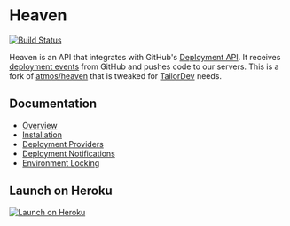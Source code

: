 Heaven
======

[![Build
Status](https://travis-ci.org/TailorDev/heaven.svg?branch=tailordev)](https://travis-ci.org/TailorDev/heaven)

Heaven is an API that integrates with GitHub's [Deployment API][1]. It receives
[deployment events][2] from GitHub and pushes code to our servers. This is a
fork of [atmos/heaven](https://github.com/atmos/heaven) that is tweaked for
[TailorDev](http://tailordev.fr) needs.

Documentation
-------------

* [Overview](/doc/overview.md)
* [Installation](/doc/installation.md)
* [Deployment Providers](/doc/providers.md)
* [Deployment Notifications](/doc/notifications.md)
* [Environment Locking](/doc/locking.md)

Launch on Heroku
----------------

[![Launch on
Heroku](https://www.herokucdn.com/deploy/button.svg)](https://heroku.com/deploy)


[1]: http://developer.github.com/v3/repos/deployments/
[2]: https://developer.github.com/v3/repos/deployments/#create-a-deployment
